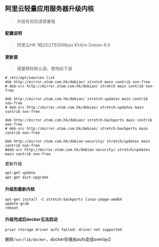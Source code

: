 ## 阿里云轻量应用服务器升级内核

> 升级有风险请慎重哦

#### 配置说明

> 阿里云HK 1核2G2TB30Mbps ¥34/m
> Debian 8.9


#### 更新源

> 需要移除默认源，使用如下源

```
# /etc/apt/sources.list
deb http://mirror.xtom.com.hk/debian/ stretch main contrib non-free
# deb-src http://mirror.xtom.com.hk/debian/ stretch main contrib non-free

deb http://mirror.xtom.com.hk/debian/ stretch-updates main contrib non-free
# deb-src http://mirror.xtom.com.hk/debian/ stretch-updates main contrib non-free

deb http://mirror.xtom.com.hk/debian/ stretch-backports main contrib non-free
# deb-src http://mirror.xtom.com.hk/debian/ stretch-backports main contrib non-free

deb http://mirror.xtom.com.hk/debian-security/ stretch/updates main contrib non-free
#deb-src http://mirror.xtom.com.hk/debian-security/ stretch/updates main contrib non-free
```

更新升级

```bash
apt-get update
apt-get dist-upgrade
```

#### 升级到最新内核

```
apt-get install -t stretch-backports linux-image-amd64
update-grub
reboot
```

#### 升级完成后docker无法启动

```log
prior storage driver aufs failed: driver not supported
```

删除`/var/lib/docker`，docker存储由aufs变成overlay2